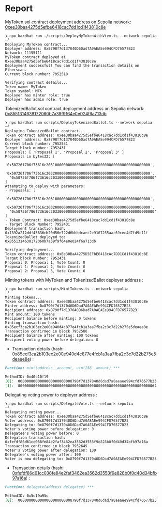 # Report

MyToken.sol contract deployment address on Sepolia network: [0xee30baa4275d5efbe6418cac7dd1cd1f43810c8e](https://sepolia.etherscan.io/address/0xee30baa4275d5efbe6418cac7dd1cd1f43810c8e)

```shell
❯ npx hardhat run ./scripts/DeployMyTokenWithViem.ts --network sepolia                                                                                                       ─╯
Deploying MyToken contract...
Deployer address: 0x8790f7d137040D6Dad7A0AEAEe994CFD76577B23
Network: 11155111
MyToken contract deployed at 0xee30baa4275d5efbe6418cac7dd1cd1f43810c8e
Deployment successful! You can find the transaction details on Etherscan.
Current block number: 7952518

Verifying contract details...
Token name: MyToken
Token symbol: MTK
Deployer has minter role: true
Deployer has admin role: true
```

TokenizedBallot.sol contract deployment address on Sepolia network: [0x8551314638172060b7a39f9f64e0e024f6a713db](https://sepolia.etherscan.io/address/0x8551314638172060b7a39f9f64e0e024f6a713db)

```shell
❯ npx hardhat run scripts/DeployTokenizedBallot.ts --network sepolia                                                                                                         ─╯
Deploying TokenizedBallot contract...
Token contract address: 0xee30baa4275d5efbe6418cac7dd1cd1f43810c8e
Deployer address: 0x8790f7d137040D6Dad7A0AEAEe994CFD76577B23
Current block number: 7952531
Target block number: 7952431
Proposals: [ 'Proposal 1', 'Proposal 2', 'Proposal 3' ]
Proposals in bytes32: [
  '0x50726f706f73616c203100000000000000000000000000000000000000000000',
  '0x50726f706f73616c203200000000000000000000000000000000000000000000',
  '0x50726f706f73616c203300000000000000000000000000000000000000000000'
]
Attempting to deploy with parameters:
- Proposals: [
  '0x50726f706f73616c203100000000000000000000000000000000000000000000',
  '0x50726f706f73616c203200000000000000000000000000000000000000000000',
  '0x50726f706f73616c203300000000000000000000000000000000000000000000'
]
- Token Contract: 0xee30baa4275d5efbe6418cac7dd1cd1f43810c8e
- Target Block Number: 7952431
Deployment transaction hash: 0x1392a212ddf45636cb20d56e722d6bbbdcaec2e9107235aac69cec4d7fd9c11f
TokenizedBallot deployed to: 0x8551314638172060b7a39f9f64e0e024f6a713db

Verifying deployment...
Token contract address: 0xEe30BaA4275D5EFbE6418cAc7DD1Cd1f43810c8E
Target block number: 7952431
Proposal 0: Proposal 1, Vote Count: 0
Proposal 1: Proposal 2, Vote Count: 0
Proposal 2: Proposal 3, Vote Count: 0
```

Minting tokens with MyToken and TokenizedBallot deployer address :
```shell
❯ npx hardhat run scripts/MintTokens.ts --network sepolia                                                                        ─╯
Minting tokens...
Token contract address: 0xee30baa4275d5efbe6418cac7dd1cd1f43810c8e
Minter address: 0x8790f7d137040D6Dad7A0AEAEe994CFD76577B23
Recipient address: 0x8790f7d137040D6Dad7A0AEAEe994CFD76577B23
Mint amount: 100 tokens
Recipient balance before minting: 0 tokens
Minting transaction hash: 0x85ecf3ca2b103ec2e00e940d4c877e4fcb1a3aa7fba2c3c7d22b275e5deaee8e
Transaction confirmed in block 7952580
Recipient balance after minting: 100 tokens
Recipient voting power before delegation: 0
```

- Transaction details (hash: [0x85ecf3ca2b103ec2e00e940d4c877e4fcb1a3aa7fba2c3c7d22b275e5deaee8e](https://sepolia.etherscan.io/tx/0x85ecf3ca2b103ec2e00e940d4c877e4fcb1a3aa7fba2c3c7d22b275e5deaee8e)) :

```markdown
Function: mint(address _account, uint256 _amount) ***

MethodID: 0x40c10f19
[0]:  0000000000000000000000008790f7d137040d6dad7a0aeaee994cfd76577b23
[1]:  0000000000000000000000000000000000000000000000000000000000000064
```

Delegating voting power to deployer address :

```shell
❯ npx hardhat run scripts/DelegateVote.ts --network sepolia                                                                      ─╯
Delegating voting power...
Token contract address: 0xee30baa4275d5efbe6418cac7dd1cd1f43810c8e
Voter address: 0x8790f7d137040D6Dad7A0AEAEe994CFD76577B23
Delegating to: 0x8790f7d137040D6Dad7A0AEAEe994CFD76577B23
Voter's voting power before delegation: 0
Delegatee's voting power before: 0
Delegation transaction hash: 0xfefdf86d61cc038fe84e2faf3462ea3562d3553f9e828b0f0d40d34bfb97a16a
Transaction confirmed in block 7952649
Voter's voting power after delegation: 100
Delegatee's voting power after: 100
Voter is now delegating to: 0x8790f7d137040D6Dad7A0AEAEe994CFD76577B23
```

- Transaction details (hash: [0xfefdf86d61cc038fe84e2faf3462ea3562d3553f9e828b0f0d40d34bfb97a16a](https://sepolia.etherscan.io/tx/0xfefdf86d61cc038fe84e2faf3462ea3562d3553f9e828b0f0d40d34bfb97a16a)) :

```markdown
Function: delegate(address delegatee) ***

MethodID: 0x5c19a95c
[0]:  0000000000000000000000008790f7d137040d6dad7a0aeaee994cfd76577b23
```
